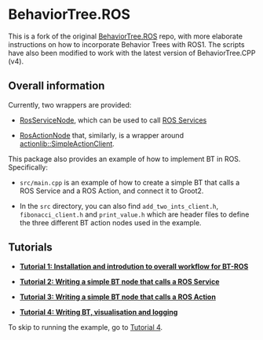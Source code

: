 # BehaviorTree.ROS

This is a fork of the original [BehaviorTree.ROS](https://github.com/BehaviorTree/BehaviorTree.ROS/tree/master) repo, with more elaborate instructions on how to incorporate Behavior Trees with ROS1. The scripts have also been modified to work with the latest version of BehaviorTree.CPP (v4).

## Overall information

Currently, two wrappers are provided:

- [RosServiceNode](include/behaviortree_ros/bt_service_node.h), which can be used to call
  [ROS Services](http://wiki.ros.org/Services)

- [RosActionNode](include/behaviortree_ros/bt_action_node.h) that, similarly, is a wrapper around
  [actionlib::SimpleActionClient](http://wiki.ros.org/actionlib).

This package also provides an example of how to implement BT in ROS. Specifically:

- `src/main.cpp` is an example of how to create a simple BT that calls a ROS Service and a ROS Action, and connect it to Groot2.

- In the `src` directory, you can also find `add_two_ints_client.h`, `fibonacci_client.h` and `print_value.h` which are header files to define the three different BT action nodes used in the example.

## Tutorials

- [**Tutorial 1: Installation and introdution to overall workflow for BT-ROS**](docs/tutorial1.md)

- [**Tutorial 2: Writing a simple BT node that calls a ROS Service**](docs/tutorial2.md)

- [**Tutorial 3: Writing a simple BT node that calls a ROS Action**](docs/tutorial3.md)

- [**Tutorial 4: Writing BT, visualisation and logging**](docs/tutorial4.md)

To skip to running the example, go to [Tutorial 4](docs/tutorial4.md#running-the-entire-example).
